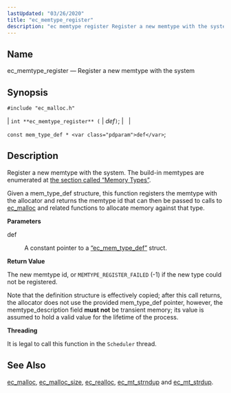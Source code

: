 ```yaml
---
lastUpdated: "03/26/2020"
title: "ec_memtype_register"
description: "ec memtype register Register a new memtype with the system int ec memtype register def const mem type def def Register a new memtype with the system The build in memtypes are enumerated at the section called Memory Types Given a mem type def structure this function registers the memtype..."
---
```


<a name="apis.ec_memtype_register"></a> 
## Name

ec_memtype_register — Register a new memtype with the system

## Synopsis

`#include "ec_malloc.h"`

| `int **ec_memtype_register** (` | <var class="pdparam">def</var>`)`; |   |

`const mem_type_def * <var class="pdparam">def</var>`;<a name="idp54897392"></a> 
## Description

Register a new memtype with the system. The build-in memtypes are enumerated at [the section called “Memory Types”](/momentum/3/3-api/apis-ec-malloc#apis.ec_malloc.types).

Given a mem_type_def structure, this function registers the memtype with the allocator and returns the memtype id that can then be passed to calls to [ec_malloc](/momentum/3/3-api/apis-ec-malloc) and related functions to allocate memory against that type.

**<a name="idp54900432"></a> Parameters**

<dl class="variablelist">

<dt>def</dt>

<dd>

A constant pointer to a [“ec_mem_type_def”](/momentum/3/3-api/structs-ec-mem-type-def) struct.

</dd>

</dl>

**<a name="idp54903712"></a> Return Value**

The new memtype id, or `MEMTYPE_REGISTER_FAILED` (-1) if the new type could not be registered.

Note that the definition structure is effectively copied; after this call returns, the allocator does not use the provided mem_type_def pointer, however, the memtype_description field **must not**     be transient memory; its value is assumed to hold a valid value for the lifetime of the process.

**<a name="idp54906576"></a> Threading**

It is legal to call this function in the `Scheduler` thread.

<a name="idp54908112"></a> 
## See Also

[ec_malloc](/momentum/3/3-api/apis-ec-malloc), [ec_malloc_size](/momentum/3/3-api/apis-ec-malloc-size), [ec_realloc](/momentum/3/3-api/apis-ec-realloc), [ec_mt_strndup](/momentum/3/3-api/apis-ec-mt-strndup) and [ec_mt_strdup](/momentum/3/3-api/apis-ec-mt-strdup).